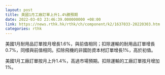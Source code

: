 ```yaml
---
layout: post
title: 美國1月工廠訂單上升1.4%勝預期
date: 2022-03-03 23:46:39.000000000 +08:00
link: https://news.rthk.hk/rthk/ch/component/k2/1637033-20220303.htm
categories: rthk
---
```


美國1月耐用品訂單按月增長1.6%，與前值相同；扣除運輸的耐用品訂單增長0.7%，同樣與前值相同。扣除飛機的非國防資本材訂單增長1%，高於初值。

美國1月工廠訂單按月上升1.4%，高過市場預期。扣除運輸的工廠訂單按月增加1%。

